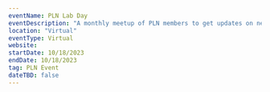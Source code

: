 ```yaml
---
eventName: PLN Lab Day
eventDescription: "A monthly meetup of PLN members to get updates on network infrastructure and learn about different projects in the ecosystem."
location: "Virtual"
eventType: Virtual
website: 
startDate: 10/18/2023
endDate: 10/18/2023
tag: PLN Event
dateTBD: false
---
```

